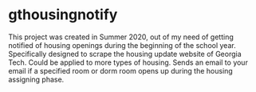 # gthousingnotify

This project was created in Summer 2020, out of my need of getting notified of housing openings during the beginning of the school year. Specifically designed to scrape the housing update website of Georgia Tech. Could be applied to more types of housing. Sends an email to your email if a specified room or dorm room opens up during the housing assigning phase.
